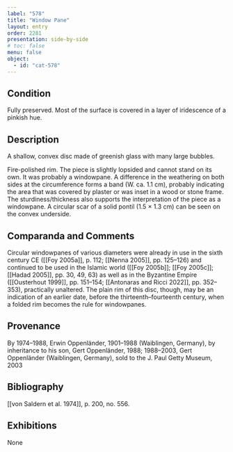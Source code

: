 ```yaml
---
label: "578"
title: "Window Pane"
layout: entry
order: 2281
presentation: side-by-side
# toc: false
menu: false
object:
  - id: "cat-578"
---
```


## Condition

Fully preserved. Most of the surface is covered in a layer of iridescence of a pinkish hue.

## Description

A shallow, convex disc made of greenish glass with many large bubbles.

Fire-polished rim. The piece is slightly lopsided and cannot stand on its own. It was probably a windowpane. A difference in the weathering on both sides at the circumference forms a band (W. ca. 1.1 cm), probably indicating the area that was covered by plaster or was inset in a wood or stone frame. The sturdiness/thickness also supports the interpretation of the piece as a windowpane. A circular scar of a solid pontil (1.5 × 1.3 cm) can be seen on the convex underside.

## Comparanda and Comments

Circular windowpanes of various diameters were already in use in the sixth century CE ([[Foy 2005a]], p. 112; [[Nenna 2005]], pp. 125–126) and continued to be used in the Islamic world ([[Foy 2005b]]; [[Foy 2005c]]; [[Hadad 2005]], pp. 30, 49, 63) as well as in the Byzantine Empire ([[Ousterhout 1999]], pp. 151–154; [[Antonaras and Ricci 2022]], pp. 352–353), practically unaltered. The plain rim of this disc, though, may be an indication of an earlier date, before the thirteenth–fourteenth century, when a folded rim becomes the rule for windowpanes.

## Provenance

By 1974–1988, Erwin Oppenländer, 1901–1988 (Waiblingen, Germany), by inheritance to his son, Gert Oppenländer, 1988; 1988–2003, Gert Oppenländer (Waiblingen, Germany), sold to the J. Paul Getty Museum, 2003

## Bibliography

[[von Saldern et al. 1974]], p. 200, no. 556.

## Exhibitions

None